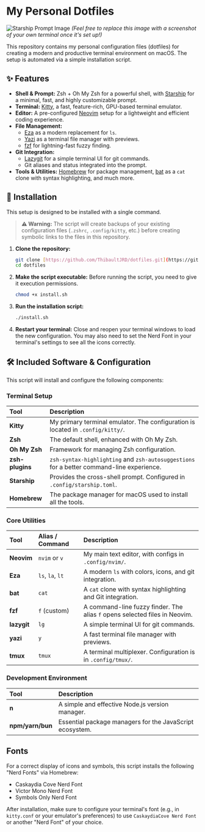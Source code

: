 # My Personal Dotfiles

![Starship Prompt Image](https://starship.rs/presets/pastel-powerline.png)
_(Feel free to replace this image with a screenshot of your own terminal once it's set up!)_

This repository contains my personal configuration files (dotfiles) for creating a modern and productive terminal environment on macOS. The setup is automated via a simple installation script.

## ✨ Features

- **Shell & Prompt:** Zsh + Oh My Zsh for a powerful shell, with [Starship](https://starship.rs/) for a minimal, fast, and highly customizable prompt.
- **Terminal:** [Kitty](https://sw.kovidgoyal.net/kitty/), a fast, feature-rich, GPU-based terminal emulator.
- **Editor:** A pre-configured [Neovim](https://neovim.io/) setup for a lightweight and efficient coding experience.
- **File Management:**
  - [Eza](https://github.com/eza-community/eza) as a modern replacement for `ls`.
  - [Yazi](https://github.com/sxyazi/yazi) as a terminal file manager with previews.
  - [fzf](https://github.com/junegunn/fzf) for lightning-fast fuzzy finding.
- **Git Integration:**
  - [Lazygit](https://github.com/jesseduffield/lazygit) for a simple terminal UI for git commands.
  - Git aliases and status integrated into the prompt.
- **Tools & Utilities:** [Homebrew](https://brew.sh/) for package management, [bat](https://github.com/sharkdp/bat) as a `cat` clone with syntax highlighting, and much more.

## 🚀 Installation

This setup is designed to be installed with a single command.

> **⚠️ Warning:** The script will create backups of your existing configuration files (`.zshrc`, `.config/kitty`, etc.) before creating symbolic links to the files in this repository.

1. **Clone the repository:**

   ```bash
   git clone [https://github.com/ThibaultJRD/dotfiles.git](https://github.com/ThibaultJRD/dotfiles.git)
   cd dotfiles
   ```

2. **Make the script executable:**
   Before running the script, you need to give it execution permissions.

   ```bash
   chmod +x install.sh
   ```

3. **Run the installation script:**

   ```bash
   ./install.sh
   ```

4. **Restart your terminal:**
   Close and reopen your terminal windows to load the new configuration. You may also need to set the Nerd Font in your terminal's settings to see all the icons correctly.

## 🛠️ Included Software & Configuration

This script will install and configure the following components:

### Terminal Setup

| Tool            | Description                                                                               |
| :-------------- | :---------------------------------------------------------------------------------------- |
| **Kitty**       | My primary terminal emulator. The configuration is located in `.config/kitty/`.           |
| **Zsh**         | The default shell, enhanced with Oh My Zsh.                                               |
| **Oh My Zsh**   | Framework for managing Zsh configuration.                                                 |
| **zsh-plugins** | `zsh-syntax-highlighting` and `zsh-autosuggestions` for a better command-line experience. |
| **Starship**    | Provides the cross-shell prompt. Configured in `.config/starship.toml`.                   |
| **Homebrew**    | The package manager for macOS used to install all the tools.                              |

### Core Utilities

| Tool        | Alias / Command  | Description                                                                |
| :---------- | :--------------- | :------------------------------------------------------------------------- |
| **Neovim**  | `nvim` or `v`    | My main text editor, with configs in `.config/nvim/`.                      |
| **Eza**     | `ls`, `la`, `lt` | A modern `ls` with colors, icons, and git integration.                     |
| **bat**     | `cat`            | A `cat` clone with syntax highlighting and Git integration.                |
| **fzf**     | `f` (custom)     | A command-line fuzzy finder. The alias `f` opens selected files in Neovim. |
| **lazygit** | `lg`             | A simple terminal UI for git commands.                                     |
| **yazi**    | `y`              | A fast terminal file manager with previews.                                |
| **tmux**    | `tmux`           | A terminal multiplexer. Configuration is in `.config/tmux/`.               |

### Development Environment

| Tool             | Description                                              |
| :--------------- | :------------------------------------------------------- |
| **n**            | A simple and effective Node.js version manager.          |
| **npm/yarn/bun** | Essential package managers for the JavaScript ecosystem. |

## Fonts

For a correct display of icons and symbols, this script installs the following "Nerd Fonts" via Homebrew:

- Caskaydia Cove Nerd Font
- Victor Mono Nerd Font
- Symbols Only Nerd Font

After installation, make sure to configure your terminal's font (e.g., in `kitty.conf` or your emulator's preferences) to use `CaskaydiaCove Nerd Font` or another "Nerd Font" of your choice.
